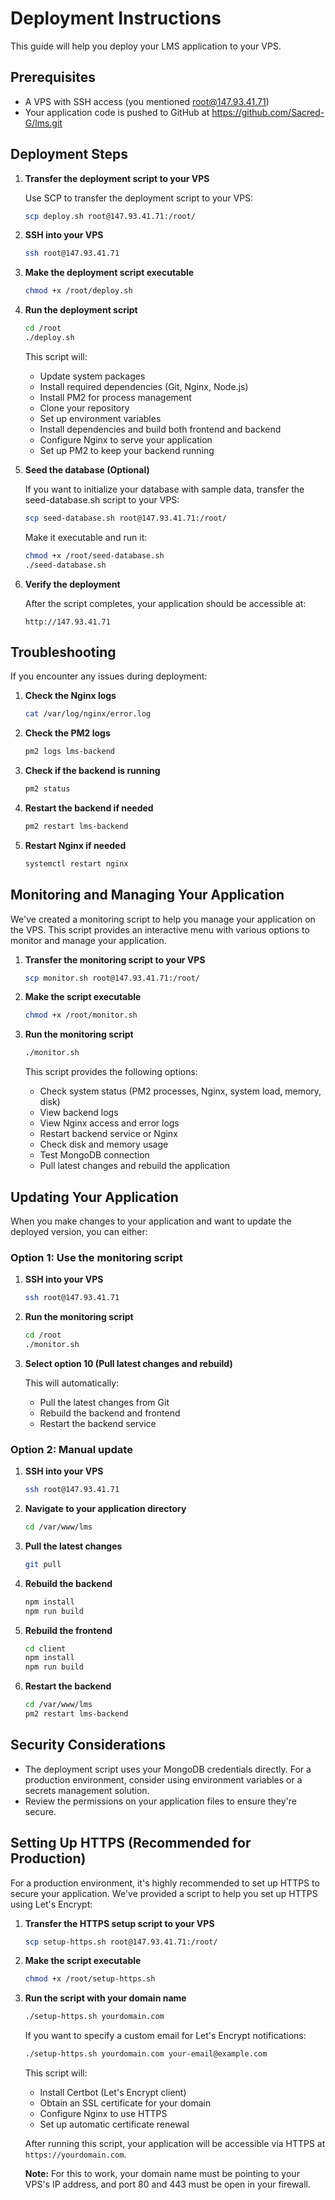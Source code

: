 # Deployment Instructions

This guide will help you deploy your LMS application to your VPS.

## Prerequisites

- A VPS with SSH access (you mentioned root@147.93.41.71)
- Your application code is pushed to GitHub at https://github.com/Sacred-G/lms.git

## Deployment Steps

1. **Transfer the deployment script to your VPS**

   Use SCP to transfer the deployment script to your VPS:

   ```bash
   scp deploy.sh root@147.93.41.71:/root/
   ```

2. **SSH into your VPS**

   ```bash
   ssh root@147.93.41.71
   ```

3. **Make the deployment script executable**

   ```bash
   chmod +x /root/deploy.sh
   ```

4. **Run the deployment script**

   ```bash
   cd /root
   ./deploy.sh
   ```

   This script will:
   - Update system packages
   - Install required dependencies (Git, Nginx, Node.js)
   - Install PM2 for process management
   - Clone your repository
   - Set up environment variables
   - Install dependencies and build both frontend and backend
   - Configure Nginx to serve your application
   - Set up PM2 to keep your backend running

5. **Seed the database (Optional)**

   If you want to initialize your database with sample data, transfer the seed-database.sh script to your VPS:

   ```bash
   scp seed-database.sh root@147.93.41.71:/root/
   ```

   Make it executable and run it:

   ```bash
   chmod +x /root/seed-database.sh
   ./seed-database.sh
   ```

6. **Verify the deployment**

   After the script completes, your application should be accessible at:

   ```
   http://147.93.41.71
   ```

## Troubleshooting

If you encounter any issues during deployment:

1. **Check the Nginx logs**

   ```bash
   cat /var/log/nginx/error.log
   ```

2. **Check the PM2 logs**

   ```bash
   pm2 logs lms-backend
   ```

3. **Check if the backend is running**

   ```bash
   pm2 status
   ```

4. **Restart the backend if needed**

   ```bash
   pm2 restart lms-backend
   ```

5. **Restart Nginx if needed**

   ```bash
   systemctl restart nginx
   ```

## Monitoring and Managing Your Application

We've created a monitoring script to help you manage your application on the VPS. This script provides an interactive menu with various options to monitor and manage your application.

1. **Transfer the monitoring script to your VPS**

   ```bash
   scp monitor.sh root@147.93.41.71:/root/
   ```

2. **Make the script executable**

   ```bash
   chmod +x /root/monitor.sh
   ```

3. **Run the monitoring script**

   ```bash
   ./monitor.sh
   ```

   This script provides the following options:
   - Check system status (PM2 processes, Nginx, system load, memory, disk)
   - View backend logs
   - View Nginx access and error logs
   - Restart backend service or Nginx
   - Check disk and memory usage
   - Test MongoDB connection
   - Pull latest changes and rebuild the application

## Updating Your Application

When you make changes to your application and want to update the deployed version, you can either:

### Option 1: Use the monitoring script

1. **SSH into your VPS**

   ```bash
   ssh root@147.93.41.71
   ```

2. **Run the monitoring script**

   ```bash
   cd /root
   ./monitor.sh
   ```

3. **Select option 10 (Pull latest changes and rebuild)**

   This will automatically:
   - Pull the latest changes from Git
   - Rebuild the backend and frontend
   - Restart the backend service

### Option 2: Manual update

1. **SSH into your VPS**

   ```bash
   ssh root@147.93.41.71
   ```

2. **Navigate to your application directory**

   ```bash
   cd /var/www/lms
   ```

3. **Pull the latest changes**

   ```bash
   git pull
   ```

4. **Rebuild the backend**

   ```bash
   npm install
   npm run build
   ```

5. **Rebuild the frontend**

   ```bash
   cd client
   npm install
   npm run build
   ```

6. **Restart the backend**

   ```bash
   cd /var/www/lms
   pm2 restart lms-backend
   ```

## Security Considerations

- The deployment script uses your MongoDB credentials directly. For a production environment, consider using environment variables or a secrets management solution.
- Review the permissions on your application files to ensure they're secure.

## Setting Up HTTPS (Recommended for Production)

For a production environment, it's highly recommended to set up HTTPS to secure your application. We've provided a script to help you set up HTTPS using Let's Encrypt:

1. **Transfer the HTTPS setup script to your VPS**

   ```bash
   scp setup-https.sh root@147.93.41.71:/root/
   ```

2. **Make the script executable**

   ```bash
   chmod +x /root/setup-https.sh
   ```

3. **Run the script with your domain name**

   ```bash
   ./setup-https.sh yourdomain.com
   ```

   If you want to specify a custom email for Let's Encrypt notifications:

   ```bash
   ./setup-https.sh yourdomain.com your-email@example.com
   ```

   This script will:
   - Install Certbot (Let's Encrypt client)
   - Obtain an SSL certificate for your domain
   - Configure Nginx to use HTTPS
   - Set up automatic certificate renewal

   After running this script, your application will be accessible via HTTPS at `https://yourdomain.com`.

   **Note:** For this to work, your domain name must be pointing to your VPS's IP address, and port 80 and 443 must be open in your firewall.
